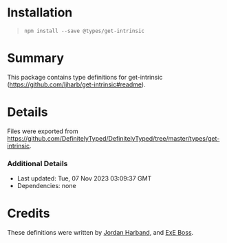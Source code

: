 # Installation
> `npm install --save @types/get-intrinsic`

# Summary
This package contains type definitions for get-intrinsic (https://github.com/ljharb/get-intrinsic#readme).

# Details
Files were exported from https://github.com/DefinitelyTyped/DefinitelyTyped/tree/master/types/get-intrinsic.

### Additional Details
 * Last updated: Tue, 07 Nov 2023 03:09:37 GMT
 * Dependencies: none

# Credits
These definitions were written by [Jordan Harband](https://github.com/ljharb), and [ExE Boss](https://github.com/ExE-Boss).
